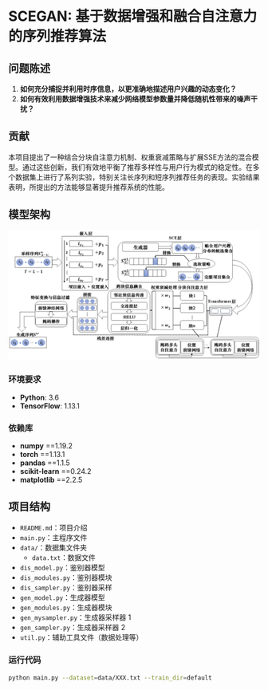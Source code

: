 # SCEGAN: 基于数据增强和融合自注意力的序列推荐算法

## 问题陈述

1. **如何充分捕捉并利用时序信息，以更准确地描述用户兴趣的动态变化？**
2. **如何有效利用数据增强技术来减少网络模型参数量并降低随机性带来的噪声干扰？**

## 贡献

本项目提出了一种结合分块自注意力机制、权重衰减策略与扩展SSE方法的混合模型。通过这些创新，我们有效地平衡了推荐多样性与用户行为模式的稳定性。在多个数据集上进行了系列实验，特别关注长序列和短序列推荐任务的表现。实验结果表明，所提出的方法能够显著提升推荐系统的性能。

## 模型架构
<img src="model.png" width="800"/>


### 环境要求

- **Python**: 3.6
- **TensorFlow**: 1.13.1

### 依赖库
- **numpy** ==1.19.2
- **torch** ==1.13.1
- **pandas** ==1.1.5
- **scikit-learn** ==0.24.2
- **matplotlib** ==2.2.5

## 项目结构
- `README.md`：项目介绍
- `main.py`：主程序文件
- `data/`：数据集文件夹
  - `data.txt`：数据文件
- `dis_model.py`：鉴别器模型
- `dis_modules.py`：鉴别器模块
- `dis_sampler.py`：鉴别器采样
- `gen_model.py`：生成器模型
- `gen_modules.py`：生成器模块
- `gen_mysampler.py`：生成器采样器 1
- `gen_sampler.py`：生成器采样器 2
- `util.py`：辅助工具文件（数据处理等）

### 运行代码
```bash
python main.py --dataset=data/XXX.txt --train_dir=default
